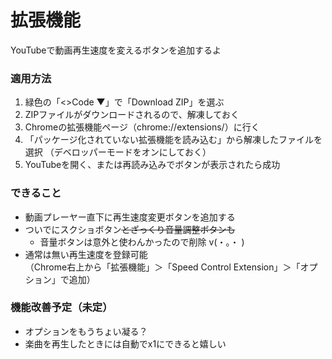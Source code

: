 # 拡張機能
YouTubeで動画再生速度を変えるボタンを追加するよ

### 適用方法
1. 緑色の「<>Code ▼」で「Download ZIP」を選ぶ
2. ZIPファイルがダウンロードされるので、解凍しておく
3. Chromeの拡張機能ページ（chrome://extensions/）に行く
4. 「パッケージ化されていない拡張機能を読み込む」から解凍したファイルを選択
（デベロッパーモードをオンにしておく）
6. YouTubeを開く、または再読み込みでボタンが表示されたら成功

### できること
- 動画プレーヤー直下に再生速度変更ボタンを追加する
- ついでにスクショボタン~~とざっくり音量調整ボタンも~~
    - 音量ボタンは意外と使わんかったので削除 v(・。・ )
- 通常は無い再生速度を登録可能  
（Chrome右上から「拡張機能」＞「Speed Control Extension」＞「オプション」で追加）

### 機能改善予定（未定）
- オプションをもうちょい凝る？
- 楽曲を再生したときには自動でx1にできると嬉しい
